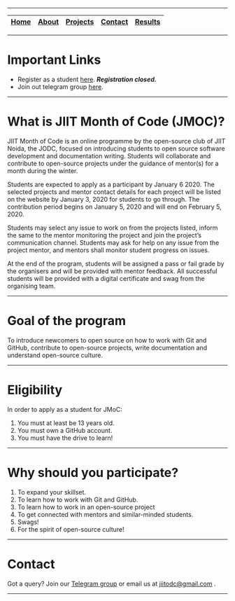 
---

| [Home](README.md) | [About](About.md) | [Projects](Projects.md) | [Contact](Contact.md) | [Results](Results.md) |
|:--:|:--:|:--:|:--:|:--:|

---

# Important Links

* Register as a student [here](). ***Registration closed.***
* Join out telegram group [here](https://t.me/jiitmoc).

---

# What is JIIT Month of Code (JMOC)?

JIIT Month of Code is an online programme by the open-source club of JIIT Noida, the JODC, focused on introducing students to open source software development and documentation writing. Students will collaborate and contribute to open-source projects under the guidance of mentor(s) for a month during the winter.

Students are expected to apply as a participant by January 6 2020. The selected projects and mentor contact details for each project will be listed on the website by January 3, 2020 for students to go through. The contribution period begins on January 5, 2020 and will end on February 5, 2020.

Students may select any issue to work on from the projects listed, inform the same to the mentor monitoring the project and join the project’s communication channel. Students may ask for help on any issue from the project mentor, and mentors shall monitor student progress on issues.

At the end of the program, students will be assigned a pass or fail grade by the organisers and will be provided with mentor feedback. All successful students will be provided with a digital certificate and swag from the organising team.

---

# Goal of the program

To introduce newcomers to open source on how to work with Git and GitHub, contribute to open-source projects, write documentation and understand open-source culture.

---

# Eligibility

In order to apply as a student for JMoC:

1. You must at least be 13 years old.
2. You must own a GitHub account.
3. You must have the drive to learn!

---

# Why should you participate?

1. To expand your skillset.
2. To learn how to work with Git and GitHub.
3. To learn how to work in an open-source project
4. To get connected with mentors and similar-minded students.
5. Swags!
6. For the spirit of open-source culture!

---

# Contact

Got a query? Join our [Telegram group](https://t.me/jiitmoc) or email us at jiitodc@gmail.com .

---